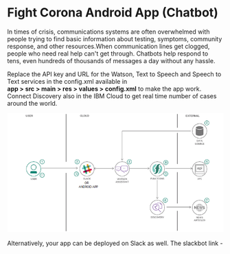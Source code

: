 # Fight Corona Android App (Chatbot)
In times of crisis, communications systems are often overwhelmed with people trying to find basic information about testing, symptoms, community response, and other resources.When communication lines get clogged, people who need real help can't get through.
Chatbots help respond to tens, even hundreds of thousands of messages a day without any hassle.

Replace the API key and URL for the Watson, Text to Speech and Speech to Text services in the config.xml available in    
**app > src > main > res > values > config.xml** to make the app work.
Connect Discovery also in the IBM Cloud to get real time number of cases around the world.



<img src="images/Architecture.png">

Alternatively, your app can be deployed on Slack as well. The slackbot link - 


